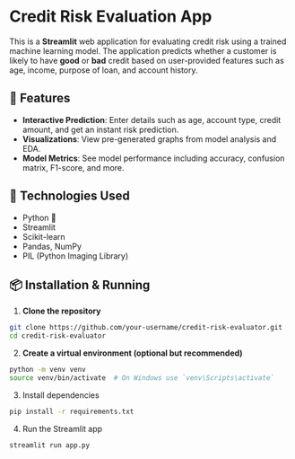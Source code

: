 # Credit Risk Evaluation App

This is a **Streamlit** web application for evaluating credit risk using a trained machine learning model. The application predicts whether a customer is likely to have **good** or **bad** credit based on user-provided features such as age, income, purpose of loan, and account history.

## 🚀 Features

- **Interactive Prediction**: Enter details such as age, account type, credit amount, and get an instant risk prediction.
- **Visualizations**: View pre-generated graphs from model analysis and EDA.
- **Model Metrics**: See model performance including accuracy, confusion matrix, F1-score, and more.

## 🧠 Technologies Used

- Python 🐍
- Streamlit
- Scikit-learn
- Pandas, NumPy
- PIL (Python Imaging Library)

## 📦 Installation & Running

1. **Clone the repository**

```bash
git clone https://github.com/your-username/credit-risk-evaluator.git
cd credit-risk-evaluator
```
2. **Create a virtual environment (optional but recommended)**
```bash
python -m venv venv
source venv/bin/activate  # On Windows use `venv\Scripts\activate`
```
3. Install dependencies
```bash
pip install -r requirements.txt
```
4. Run the Streamlit app
```bash
streamlit run app.py
```

